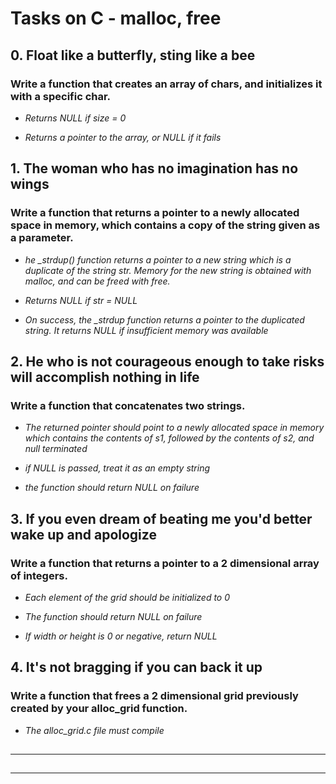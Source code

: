 # Tasks on C - malloc, free

## 0. Float like a butterfly, sting like a bee

### Write a function that creates an array of chars, and initializes it with a specific char.

* *Returns NULL if size = 0*

* *Returns a pointer to the array, or NULL if it fails*

## 1. The woman who has no imagination has no wings

### Write a function that returns a pointer to a newly allocated space in memory, which contains a copy of the string given as a parameter.

* *he _strdup() function returns a pointer to a new string which is a duplicate of the string str. Memory for the new string is obtained with malloc, and can be freed with free.*

* *Returns NULL if str = NULL*

* *On success, the _strdup function returns a pointer to the duplicated string. It returns NULL if insufficient memory was available*

## 2. He who is not courageous enough to take risks will accomplish nothing in life

### Write a function that concatenates two strings.

* *The returned pointer should point to a newly allocated space in memory which contains the contents of s1, followed by the contents of s2, and null terminated*

* *if NULL is passed, treat it as an empty string*

* *the function should return NULL on failure*

## 3. If you even dream of beating me you'd better wake up and apologize

### Write a function that returns a pointer to a 2 dimensional array of integers.

* *Each element of the grid should be initialized to 0*

* *The function should return NULL on failure*

* *If width or height is 0 or negative, return NULL*

## 4. It's not bragging if you can back it up

### Write a function that frees a 2 dimensional grid previously created by your alloc_grid function.

* *The alloc_grid.c file must compile*

##

###

* **

##

###

* **
